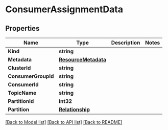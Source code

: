 # ConsumerAssignmentData

## Properties

Name | Type | Description | Notes
------------ | ------------- | ------------- | -------------
**Kind** | **string** |  | 
**Metadata** | [**ResourceMetadata**](ResourceMetadata.md) |  | 
**ClusterId** | **string** |  | 
**ConsumerGroupId** | **string** |  | 
**ConsumerId** | **string** |  | 
**TopicName** | **string** |  | 
**PartitionId** | **int32** |  | 
**Partition** | [**Relationship**](Relationship.md) |  | 

[[Back to Model list]](../README.md#documentation-for-models) [[Back to API list]](../README.md#documentation-for-api-endpoints) [[Back to README]](../README.md)


